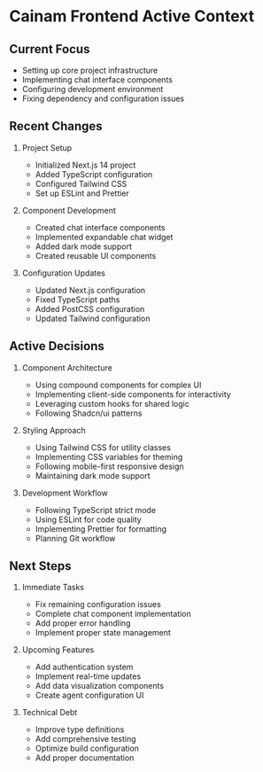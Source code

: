 # Cainam Frontend Active Context

## Current Focus
- Setting up core project infrastructure
- Implementing chat interface components
- Configuring development environment
- Fixing dependency and configuration issues

## Recent Changes
1. Project Setup
   - Initialized Next.js 14 project
   - Added TypeScript configuration
   - Configured Tailwind CSS
   - Set up ESLint and Prettier

2. Component Development
   - Created chat interface components
   - Implemented expandable chat widget
   - Added dark mode support
   - Created reusable UI components

3. Configuration Updates
   - Updated Next.js configuration
   - Fixed TypeScript paths
   - Added PostCSS configuration
   - Updated Tailwind configuration

## Active Decisions
1. Component Architecture
   - Using compound components for complex UI
   - Implementing client-side components for interactivity
   - Leveraging custom hooks for shared logic
   - Following Shadcn/ui patterns

2. Styling Approach
   - Using Tailwind CSS for utility classes
   - Implementing CSS variables for theming
   - Following mobile-first responsive design
   - Maintaining dark mode support

3. Development Workflow
   - Following TypeScript strict mode
   - Using ESLint for code quality
   - Implementing Prettier for formatting
   - Planning Git workflow

## Next Steps
1. Immediate Tasks
   - Fix remaining configuration issues
   - Complete chat component implementation
   - Add proper error handling
   - Implement proper state management

2. Upcoming Features
   - Add authentication system
   - Implement real-time updates
   - Add data visualization components
   - Create agent configuration UI

3. Technical Debt
   - Improve type definitions
   - Add comprehensive testing
   - Optimize build configuration
   - Add proper documentation 